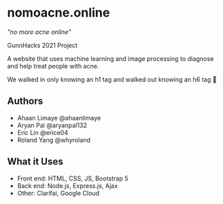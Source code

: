 # nomoacne.online 
*"no more acne online"*

GunnHacks 2021 Project

A website that uses machine learning and image processing to diagnose and help treat people with acne.

We walked in only knowing an h1 tag and walked out knowing an h6 tag 😤

## Authors
- Ahaan Limaye @ahaanlimaye
- Aryan Pal @aryanpal132
- Eric Lin @erice04
- Roland Yang @whyroland

## What it Uses

- Front end: HTML, CSS, JS, Bootstrap 5
- Back end: Node.js, Express.js, Ajax
- Other: Clarifai, Google Cloud

